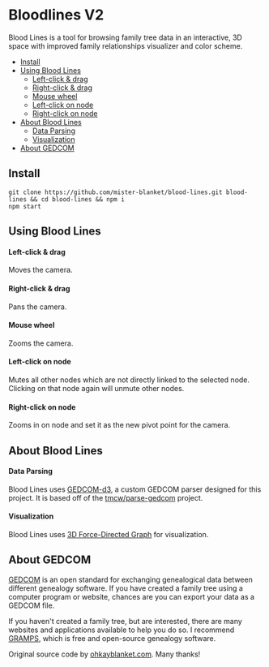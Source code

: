 # Bloodlines V2
Blood Lines is a tool for browsing family tree data in an interactive, 3D space with improved family relationships visualizer and color scheme.  

<!-- TOC -->
- [Install](#install)
- [Using Blood Lines](#using-blood-lines)
  - [Left-click & drag](#left-click--drag)
  - [Right-click & drag](#right-click--drag)
  - [Mouse wheel](#mouse-wheel)
  - [Left-click on node](#left-click-on-node)
  - [Right-click on node](#right-click-on-node)
- [About Blood Lines](#about-blood-lines)
  - [Data Parsing](#data-parsing)
  - [Visualization](#visualization)
- [About GEDCOM](#about-gedcom)

<!-- TOC END -->

## Install
`git clone https://github.com/mister-blanket/blood-lines.git blood-lines && cd blood-lines && npm i`    
`npm start`

## Using Blood Lines
#### Left-click & drag
Moves the camera.

#### Right-click & drag
Pans the camera.

#### Mouse wheel
 Zooms the camera.

#### Left-click on node
Mutes all other nodes which are not directly linked to the selected node. Clicking on that node again will unmute other nodes.

#### Right-click on node
Zooms in on node and set it as the new pivot point for the camera.

## About Blood Lines

#### Data Parsing
Blood Lines uses [GEDCOM-d3](https://github.com/mister-blanket/gedcom-d3), a custom GEDCOM parser designed for this project. It is based off of the [tmcw/parse-gedcom](https://github.com/tmcw/parse-gedcom) project.

#### Visualization
Blood Lines uses [3D Force-Directed Graph](https://github.com/vasturiano/3d-force-graph) for visualization.

## About GEDCOM
[GEDCOM](https://en.wikipedia.org/wiki/GEDCOM) is an open standard for exchanging genealogical data between different genealogy software. If you have created a family tree using a computer program or website, chances are you can export your data as a GEDCOM file.

If you haven't created a family tree, but are interested, there are many websites and applications available to help you do so. I recommend [GRAMPS](https://gramps-project.org/introduction-WP/), which is free and open-source genealogy software.


Original source code by [ohkayblanket.com](https://github.com/oh-kay-blanket/blood-lines). Many thanks!
